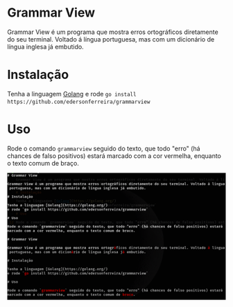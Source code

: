 # Grammar View

Grammar View é um programa que mostra erros ortográficos diretamente do seu terminal. Voltado á língua portuguesa, mas com um dicionário de língua inglesa já embutido.

# Instalação

Tenha a linguagem [Golang](https://golang.org/)
e rode `go install https://github.com/edersonferreira/grammarview`

# Uso

Rode o comando `grammarview` seguido do texto, que todo "erro" (há chances de falso positivos) estará marcado com a cor vermelha, enquanto o texto comum de braço.

![captura de tela do resultado do grammarview](assets/captura01.png)
